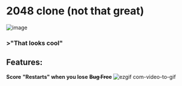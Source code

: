# 2048 clone (not that great)

![image](https://github.com/aiden10/2048/assets/51337166/fa82803d-9659-49b1-8c5e-3c2d4d7a8085)
### >"That looks cool"

## Features:
**Score**
**"Restarts" when you lose**
**~~Bug Free~~**
![ezgif com-video-to-gif](https://github.com/aiden10/2048/assets/51337166/f7cda98d-7b1f-47e5-a52c-184da3e90684)
